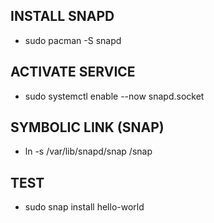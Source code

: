 ## INSTALL SNAPD
- sudo pacman -S snapd

## ACTIVATE SERVICE
- sudo systemctl enable --now snapd.socket
## SYMBOLIC LINK (SNAP)
- ln -s /var/lib/snapd/snap /snap
## TEST
- sudo snap install hello-world
